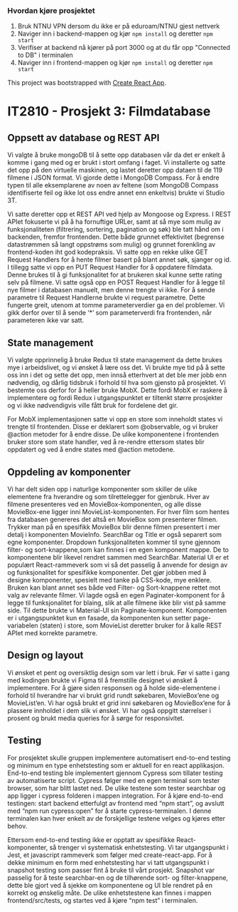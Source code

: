 ### Hvordan kjøre prosjektet

1. Bruk NTNU VPN dersom du ikke er på eduroam/NTNU gjest nettverk
2. Naviger inn i backend-mappen og kjør `npm install` og deretter `npm start`
3. Verifiser at backend nå kjører på port 3000 og at du får opp "Connected to DB" i terminalen
4. Naviger inn i frontend-mappen og kjør `npm install` og deretter `npm start`


This project was bootstrapped with [Create React App](https://github.com/facebook/create-react-app).


# IT2810 - Prosjekt 3: Filmdatabase


## Oppsett av database og REST API

Vi valgte å bruke mongoDB til å sette opp databasen vår da det er enkelt å komme i gang med og er brukt i stort omfang i faget. Vi installerte og satte det opp på den virtuelle maskinen, og lastet deretter opp dataen til de 119 filmene i JSON format. Vi gjorde dette i MongoDB Compass. For å endre typen til alle eksemplarene av noen av feltene (som MongoDB Compass identifiserte feil og ikke lot oss endre annet enn enkeltvis) brukte vi Studio 3T.

Vi satte deretter opp et REST API ved hjelp av Mongoose og Express. I REST APIet fokuserte vi på å ha fornuftige URLer, samt at så mye som mulig av funksjonaliteten (filtrering, sortering, pagination og søk) ble tatt hånd om i backenden, fremfor frontenden. Dette både grunnet effektivitet (begrense datastrømmen så langt oppstrøms som mulig) og grunnet forenkling av frontend-koden iht god kodepraksis. Vi satte opp en rekke ulike GET Request Handlers for å hente filmer basert på blant annet søk, sjanger og id. I tillegg satte vi opp en PUT Request Handler for å oppdatere filmdata. Denne brukes til å gi funksjonalitet for at brukeren skal kunne sette rating selv på filmene. Vi satte også opp en POST Request Handler for å legge til nye filmer i databasen manuelt, men denne trengte vi ikke. For å sende parametre til Request Handlerne brukte vi request parametre. Dette fungerte greit, utenom at tomme parameterverdier ga en del problemer. Vi gikk derfor over til å sende ‘*’ som parameterverdi fra frontenden, når parameteren ikke var satt.


## State management
Vi valgte opprinnelig å bruke Redux til state management da dette brukes mye i arbeidslivet, og vi ønsket å lære oss det. Vi brukte mye tid på å sette oss inn i det og sette det opp, men innså etterhvert at det ble mer jobb enn nødvendig, og dårlig tidsbruk i forhold til hva som gjensto på prosjektet. Vi bestemte oss derfor for å heller bruke MobX. Dette fordi MobX er raskere å implementere og fordi Redux i utgangspunktet er tiltenkt større prosjekter og vi ikke nødvendigvis ville fått bruk for fordelene det gir.

For MobX implementasjonen satte vi opp en store som inneholdt states vi trengte til frontenden. Disse er deklarert som @observable, og vi bruker @action metoder for å endre disse. De ulike komponentene i frontenden bruker store som state handler, ved å re-rendre ettersom states blir oppdatert og ved å endre states med @action metodene.


## Oppdeling av komponenter
Vi har delt siden opp i naturlige komponenter som skiller de ulike elementene fra hverandre og som tilrettelegger for gjenbruk. Hver av filmene presenteres ved en MovieBox-komponenten, og alle disse MovieBox-ene ligger inni MovieList-komponenten. For hver film som hentes fra databasen genereres det altså en MovieBox som presenterer filmen. Trykker man på en spesifikk MovieBox blir denne filmen presentert i mer detalj i komponenten MovieInfo. SearchBar og Title er også separert som egne komponenter.
Dropdown funksjonaliteten kommer til syne gjennom filter- og sort-knappene,som kan finnes i en egen komponent mappe.  De to komponentene blir likevel rendret sammen med SearchBar. Material UI er et populært React-rammeverk som vi så det passelig å anvende for design av og funksjonalitet for spesifikke komponenter. Det gjør jobben med å designe komponenter, spesielt med tanke på CSS-kode, mye enklere. Bruken kan blant annet ses både ved Filter- og Sort-knappene rettet mot valg av relevante filmer. Vi lagde også en egen Paginater-komponent for å legge til funksjonalitet for blaing, slik at alle filmene ikke blir vist på samme side. Til dette brukte vi Material-UI sin Paginate-komponent. Komponenten er i utgangspunktet kun en fasade, da komponenten kun setter page-variabelen (staten) i store, som MovieList deretter bruker for å kalle REST APIet med korrekte parametre. 


## Design og layout
Vi ønsket et pent og oversiktlig design som var lett i bruk. Før vi satte i gang med kodingen brukte vi Figma til å fremstille designet vi ønsket å implementere. For å gjøre siden responsen og å holde side-elementene i forhold til hverandre har vi brukt grid rundt søkebaren, MovieBox’ene og MovieList’en. Vi har også brukt et grid inni søkebaren og MovieBox’ene for å plassere innholdet i dem slik vi ønsket. Vi har også oppgitt størrelser i prosent og brukt media queries for å sørge for responsivitet.


## Testing
For prosjektet skulle gruppen implementere automatisert end-to-end testing og minimum en type enhetstesting som er aktuell for en react applikasjon. End-to-end testing ble implementert gjennom Cypress som tillater testing av automatiserte script. Cypress følger med en egen terminal som tester browser, som har blitt lastet ned. De ulike testene som tester searchbar og app ligger i cypress folderen i mappen integration. For å kjøre end-to-end testingen: start backend etterfulgt av frontend med “npm start”, og avslutt med “npm run cypress:open” for å starte cypress-terminalen. I denne terminalen kan hver enkelt av de forskjellige testene velges og kjøres etter behov.

Ettersom end-to-end testing ikke er opptatt av spesifikke React-komponenter, så trenger vi systematisk enhetstesting. Vi tar utgangspunkt i Jest, et javascript rammeverk som følger med create-react-app. For å dekke minimum en form med enhetstesting har vi tatt utgangspunkt i snapshot testing som passer fint å bruke til vårt prosjekt. Snapshot var passelig for å teste searchbar-en og de tilhørende sort- og filter-knappene, dette ble gjort ved å sjekke om komponentene og UI ble rendret på en korrekt og ønskelig måte. De ulike enhetstestene kan finnes i mappen frontend/src/tests, og startes ved å kjøre “npm test” i terminalen.

